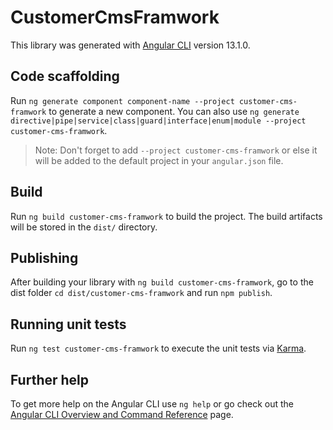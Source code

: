 # CustomerCmsFramwork

This library was generated with [Angular CLI](https://github.com/angular/angular-cli) version 13.1.0.

## Code scaffolding

Run `ng generate component component-name --project customer-cms-framwork` to generate a new component. You can also use `ng generate directive|pipe|service|class|guard|interface|enum|module --project customer-cms-framwork`.
> Note: Don't forget to add `--project customer-cms-framwork` or else it will be added to the default project in your `angular.json` file. 

## Build

Run `ng build customer-cms-framwork` to build the project. The build artifacts will be stored in the `dist/` directory.

## Publishing

After building your library with `ng build customer-cms-framwork`, go to the dist folder `cd dist/customer-cms-framwork` and run `npm publish`.

## Running unit tests

Run `ng test customer-cms-framwork` to execute the unit tests via [Karma](https://karma-runner.github.io).

## Further help

To get more help on the Angular CLI use `ng help` or go check out the [Angular CLI Overview and Command Reference](https://angular.io/cli) page.
